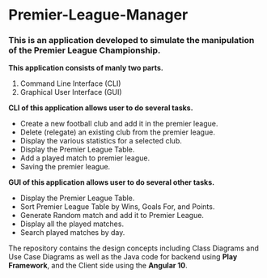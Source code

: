 # Premier-League-Manager

### This is an application developed to simulate the manipulation of the Premier League Championship.

**This application consists of manly two parts.**  
1. Command Line Interface (CLI)  
1. Graphical User Interface (GUI)

**CLI of this application allows user to do several tasks.**
* Create a new football club and add it in the premier league.  
* Delete (relegate) an existing club from the premier league.  
* Display the various statistics for a selected club.  
* Display the Premier League Table.  
* Add a played match to premier league.  
* Saving the premier league.  

**GUI of this application allows user to do several other tasks.**
* Display the Premier League Table.  
* Sort Premier League Table by Wins, Goals For, and Points.  
* Generate Random match and add it to Premier League.  
* Display all the played matches.  
* Search played matches by day.  

The repository contains the design concepts including Class Diagrams and Use Case Diagrams as well as the Java code for backend using **Play Framework**, and the Client side using the **Angular 10**.
